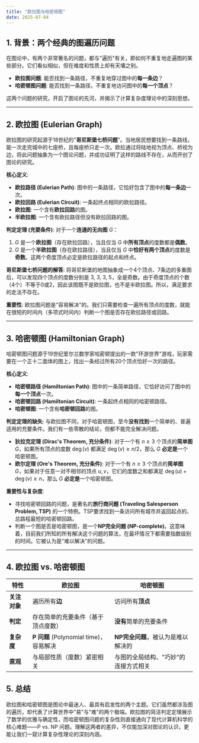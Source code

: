 ```yaml
---
title: "欧拉图与哈密顿图"
date: 2025-07-04
---
```


## 1. 背景：两个经典的图遍历问题

在图论中，有两个非常著名的问题，都与"遍历"有关，即如何不重复地走遍图的某些部分。它们看似相似，但在难度和性质上却有天壤之别。
-   **欧拉图问题**: 能否找到一条路径，不重复地穿过图中的**每一条边**？
-   **哈密顿图问题**: 能否找到一条路径，不重复地访问图中的**每一个顶点**？

这两个问题的研究，开启了图论的先河，并揭示了计算复杂度理论中的深刻思想。

---

## 2. 欧拉图 (Eulerian Graph)

欧拉图的研究起源于18世纪的"**哥尼斯堡七桥问题**"。当地居民想要找到一条路线，能一次走完城中的七座桥，且每座桥只走一次。欧拉通过将陆地视为顶点、桥视为边，将此问题抽象为一个图论问题，并成功证明了这样的路线不存在，从而开创了图论的研究。

**核心定义**:
-   **欧拉路径 (Eulerian Path)**: 图中的一条路径，它恰好包含了图中的**每一条边**一次。
-   **欧拉回路 (Eulerian Circuit)**: 一条起终点相同的欧拉路径。
-   **欧拉图**: 一个含有**欧拉回路**的图。
-   **半欧拉图**: 一个含有欧拉路径但没有欧拉回路的图。

**判定定理 (充要条件)**:
对于一个**连通的无向图** $G$：
1.  $G$ 是一个**欧拉图**（存在欧拉回路），当且仅当 $G$ 中**所有顶点**的度数都是**偶数**。
2.  $G$ 是一个**半欧拉图**（存在欧拉路径），当且仅当 $G$ 中**恰好有两个顶点**的度数是**奇数**。这两个奇度顶点必定是欧拉路径的起点和终点。

**哥尼斯堡七桥问题的解答**:
将哥尼斯堡的地图抽象成一个4个顶点、7条边的多重图后，可以发现四个顶点的度数分别是 3, 3, 3, 5，全是奇数。由于奇度顶点的个数（4个）不等于0或2，因此该图既不是欧拉图，也不是半欧拉图。所以，满足要求的走法不存在。

**重要性**:
欧拉图问题是"容易解决"的。我们只需要检查一遍所有顶点的度数，就能在很短的时间内（多项式时间内）判断一个图是否存在欧拉路径或回路。

---

## 3. 哈密顿图 (Hamiltonian Graph)

哈密顿图问题源于19世纪爱尔兰数学家哈密顿提出的一款"环游世界"游戏，玩家需要在一个正十二面体的图上，找出一条经过所有20个顶点恰好一次的路径。

**核心定义**:
-   **哈密顿路径 (Hamiltonian Path)**: 图中的一条简单路径，它恰好访问了图中的**每一个顶点**一次。
-   **哈密顿回路 (Hamiltonian Circuit)**: 一条起终点相同的哈密顿路径。
-   **哈密顿图**: 一个含有**哈密顿回路**的图。

**判定定理的缺失**:
与欧拉图不同，对于哈密顿图，至今**没有找到**一个简单的、普遍适用的充要条件。我们有一些零散的结论，但都不能完全解决问题。

-   **狄拉克定理 (Dirac's Theorem, 充分条件)**:
    对于一个有 $n \ge 3$ 个顶点的**简单图** $G$，如果所有顶点的度数 $\deg(v)$ 都满足 $\deg(v) \ge n/2$，那么 $G$ **必定是**一个哈密顿图。
-   **欧尔定理 (Ore's Theorem, 充分条件)**:
    对于一个有 $n \ge 3$ 个顶点的**简单图** $G$，如果对于任意一对不相邻的顶点 $u, v$，它们的度数之和都满足 $\deg(u) + \deg(v) \ge n$，那么 $G$ **必定是**一个哈密顿图。

**重要性与复杂度**:
-   寻找哈密顿回路的问题，是著名的**旅行商问题 (Traveling Salesperson Problem, TSP)** 的一个特例。TSP要求找到一条访问所有城市并返回起点的、总路程最短的哈密顿回路。
-   判断一个图是否是哈密顿图，是一个**NP完全问题 (NP-complete)**。这意味着，目前我们所知的所有解决这个问题的算法，在最坏情况下都需要指数级别的时间。它被认为是"难以解决"的问题。

---

## 4. 欧拉图 vs. 哈密顿图

| 特性         | 欧拉图                               | 哈密顿图                               |
|--------------|--------------------------------------|----------------------------------------|
| **关注对象** | 遍历所有**边**                       | 访问所有**顶点**                       |
| **判定**     | 存在简单的充要条件（基于顶点度数）   | **没有**简单的充要条件                 |
| **复杂度**   | **P 问题** (Polynomial time)，容易解决 | **NP完全问题**，被认为是难以解决的       |
| **直观**     | 与局部性质（度数）紧密相关             | 与图的全局结构、"巧妙"的连接方式相关   |

## 5. 总结

欧拉图和哈密顿图是图论中最迷人、最具有启发性的两个主题。它们虽然都涉及图的遍历，却代表了计算世界中"易"与"难"的两个极端。欧拉图的简洁判定定理展示了数学的优雅与确定性，而哈密顿图问题的复杂性则直接通向了现代计算机科学的核心难题——P vs. NP 问题。理解这两者的差异，不仅能加深对图论的认识，更能让我们一窥计算复杂性理论的深刻内涵。 